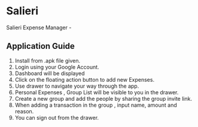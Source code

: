 # Salieri

Salieri Expense Manager - 


## Application Guide

1) Install from .apk file given.
2) Login using your Google Account.
3) Dashboard will be displayed
4) Click on the floating action button to add new Expenses.
5) Use drawer to navigate your way through the app.
6) Personal Expenses , Group List will be visible to you in the drawer.
7) Create a new group and add the people by sharing the group invite link.
8) When adding a transaction in the group , input name, amount and reason.
9) You can sign out from the drawer.
